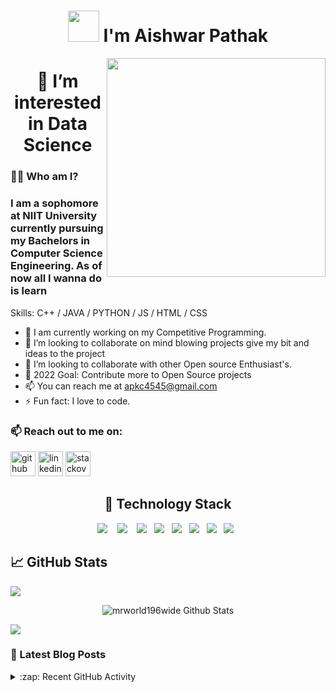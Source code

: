 <h1 align="center"><img src="https://media.giphy.com/media/26xBwdIuRJiAIqHwA/giphy.gif" width="50"> I'm Aishwar Pathak  </h1>

 <p align="center">
 <img align='right' src="https://media.giphy.com/media/RbDKaczqWovIugyJmW/giphy.gif" width="350">
</p>


<h1 align="center">👀 I’m interested in Data Science</h1>


### 👨‍💻 Who am I?
### I am a sophomore at NIIT University currently pursuing my Bachelors in Computer Science Engineering. As of now all I wanna do is learn


Skills: C++ / JAVA  / PYTHON / JS / HTML / CSS

- 🔭 I am currently working on my Competitive Programming.
- 💞️ I’m looking to collaborate on mind blowing projects give my bit and ideas to the project
- 👯 I’m looking to collaborate with other Open source Enthusiast's.
- 🥅 2022 Goal: Contribute more to Open Source projects
- 📫 You can reach me at apkc4545@gmail.com
- ⚡ Fun fact: I love to code.



### 📫 Reach out to me on:
[<img src='https://cdn.jsdelivr.net/npm/simple-icons@3.0.1/icons/github.svg' alt='github' height='40'>](https://github.com/mrworld196wide)    [<img src='https://cdn.jsdelivr.net/npm/simple-icons@3.0.1/icons/linkedin.svg' alt='linkedin' height='40'>](https://www.linkedin.com/in/aishwarpathak/)    [<img src='https://cdn.jsdelivr.net/npm/simple-icons@3.0.1/icons/stackoverflow.svg' alt='stackoverflow' height='40'>](https://stackoverflow.com/users/16525389/user16525389)

<h2 align="center"> 🔭 Technology Stack</h2>
<p align="center">
  <img src="https://img.shields.io/badge/node.js%20-%2343853D.svg?&style=for-the-badge&logo=node.js&logoColor=white" />&nbsp;&nbsp;&nbsp;
  <img src="https://img.shields.io/badge/react%20-%2300D9FF.svg?&style=for-the-badge&logo=react&logoColor=white" />&nbsp;&nbsp;&nbsp;
  <img src="https://img.shields.io/badge/javascript%20-%231572B6.svg?&style=for-the-badge&logo=javascript&logoColor=white" />&nbsp;&nbsp;
  <img src="https://img.shields.io/badge/mongodb%20-%231572B6.svg?&style=for-the-badge&logo=mongodb&logoColor=white" />&nbsp;&nbsp;
  <img src="https://img.shields.io/badge/mysql%20-%231572B6.svg?&style=for-the-badge&logo=mysql&logoColor=white" />&nbsp;&nbsp;
  <img src="https://img.shields.io/badge/python%20-%231572B6.svg?&style=for-the-badge&logo=python&logoColor=yellow" />&nbsp;&nbsp;
  <img src="https://img.shields.io/badge/angular%20-%231572B6.svg?&style=for-the-badge&logo=angular&logoColor=white" />&nbsp;&nbsp;
  <img src="https://img.shields.io/badge/git%20-%231572B6.svg?&style=for-the-badge&logo=git&logoColor=white" />&nbsp;&nbsp;
</p>


## &#x1f4c8; GitHub Stats
![](https://komarev.com/ghpvc/?username=mrworld196wide)
<div align="center">

<img align="center" src="https://github-readme-stats.vercel.app/api?username=mrworld196wide&include_all_commits=true&count_private=true&show_icons=true&line_height=30&title_color=7A7ADB&icon_color=2234AE&text_color=D3D3D3&bg_color=0,000000,130F40" alt="mrworld196wide Github Stats">

</div>

<!-- 
<h2 align="center"> 🔭 Top Language</h2>
![](https://github-readme-stats.vercel.app/api/top-langs/?username=mrworld196wide&layout=compact)](https://github.com/mrworld196wide/github-readme-stats)
 -->


![](https://activity-graph.herokuapp.com/graph?username=mrworld196wide&theme=github)


### 📕 Latest Blog Posts

<details>
  <summary>:zap: Recent GitHub Activity</summary>
  
  [![willianrod's wakatime stats](https://github-readme-stats.vercel.app/api/wakatime?username=mrworld196wide)](https://github.com/anuraghazra/github-readme-stats)

